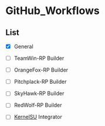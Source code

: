 # GitHub_Workflows

## List
- [x] General
- [ ] TeamWin-RP Builder
- [ ] OrangeFox-RP Builder
- [ ] Pitchplack-RP Builder
- [ ] SkyHawk-RP Builder
- [ ] RedWolf-RP Builder
- [ ] [KernelSU](https://github.com/tiann/KernelSU) Integrator

